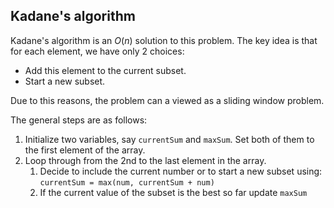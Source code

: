 ## Kadane's algorithm

Kadane's algorithm is an $O(n)$ solution to this problem.
The key idea is that for each element, we have only 2 choices:

- Add this element to the current subset.
- Start a new subset.

Due to this reasons, the problem can a viewed as a sliding window problem.

The general steps are as follows:

1. Initialize two variables, say `currentSum` and `maxSum`. Set both of them to the first element of the array.
2. Loop through from the 2nd to the last element in the array.
    1. Decide to include the current number or to start a new subset using: `currentSum = max(num, currentSum + num)`
    2. If the current value of the subset is the best so far update `maxSum`


```python

```